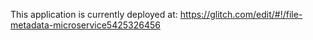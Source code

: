 This application is currently deployed at: https://glitch.com/edit/#!/file-metadata-microservice5425326456